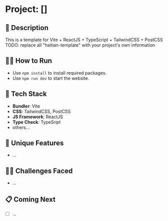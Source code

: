 # Project: []

## 🙊 Description

This is a template for Vite + ReactJS + TypeScript + TailwindCSS + PostCSS
TODO: replace all "haitian-template" with your project's own information

## 🏃‍➡️ How to Run

- Use `npm install` to install required packages.
- Use `npm run dev` to start the website.

## 🥞 Tech Stack

- **Bundler**: Vite
- **CSS**: TailwindCSS, PostCSS
- **JS Framework**: ReactJS
- **Type Check**: TypeSript
- others...

## 🦄 Unique Features

- ...

## 🏋️‍♀️ Challenges Faced

- ...

## 📋 Coming Next

- [ ] ...
